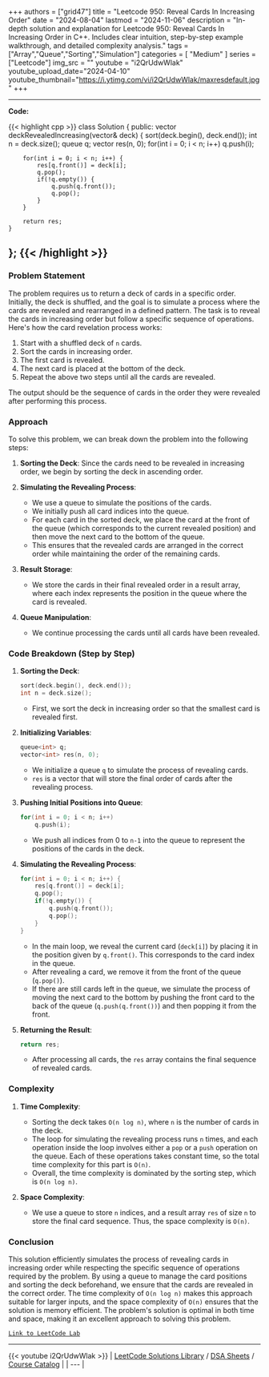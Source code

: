 
+++
authors = ["grid47"]
title = "Leetcode 950: Reveal Cards In Increasing Order"
date = "2024-08-04"
lastmod = "2024-11-06"
description = "In-depth solution and explanation for Leetcode 950: Reveal Cards In Increasing Order in C++. Includes clear intuition, step-by-step example walkthrough, and detailed complexity analysis."
tags = ["Array","Queue","Sorting","Simulation"]
categories = [
    "Medium"
]
series = ["Leetcode"]
img_src = ""
youtube = "i2QrUdwWlak"
youtube_upload_date="2024-04-10"
youtube_thumbnail="https://i.ytimg.com/vi/i2QrUdwWlak/maxresdefault.jpg"
+++



---
**Code:**

{{< highlight cpp >}}
class Solution {
public:
    vector<int> deckRevealedIncreasing(vector<int>& deck) {
        sort(deck.begin(), deck.end());
        int n = deck.size();
        queue<int> q;
        vector<int> res(n, 0);
        for(int i = 0; i < n; i++)
            q.push(i);
        
        for(int i = 0; i < n; i++) {
            res[q.front()] = deck[i];
            q.pop();
            if(!q.empty()) {
                q.push(q.front());
                q.pop();                
            }
        }
        
        return res;
    }
};
{{< /highlight >}}
---

### Problem Statement

The problem requires us to return a deck of cards in a specific order. Initially, the deck is shuffled, and the goal is to simulate a process where the cards are revealed and rearranged in a defined pattern. The task is to reveal the cards in increasing order but follow a specific sequence of operations. Here's how the card revelation process works:

1. Start with a shuffled deck of `n` cards.
2. Sort the cards in increasing order.
3. The first card is revealed.
4. The next card is placed at the bottom of the deck.
5. Repeat the above two steps until all the cards are revealed.

The output should be the sequence of cards in the order they were revealed after performing this process.

### Approach

To solve this problem, we can break down the problem into the following steps:

1. **Sorting the Deck**: Since the cards need to be revealed in increasing order, we begin by sorting the deck in ascending order.
   
2. **Simulating the Revealing Process**:
   - We use a queue to simulate the positions of the cards.
   - We initially push all card indices into the queue.
   - For each card in the sorted deck, we place the card at the front of the queue (which corresponds to the current revealed position) and then move the next card to the bottom of the queue.
   - This ensures that the revealed cards are arranged in the correct order while maintaining the order of the remaining cards.

3. **Result Storage**:
   - We store the cards in their final revealed order in a result array, where each index represents the position in the queue where the card is revealed.
   
4. **Queue Manipulation**:
   - We continue processing the cards until all cards have been revealed.
   
### Code Breakdown (Step by Step)

1. **Sorting the Deck**:
   ```cpp
   sort(deck.begin(), deck.end());
   int n = deck.size();
   ```
   - First, we sort the deck in increasing order so that the smallest card is revealed first.

2. **Initializing Variables**:
   ```cpp
   queue<int> q;
   vector<int> res(n, 0);
   ```
   - We initialize a queue `q` to simulate the process of revealing cards.
   - `res` is a vector that will store the final order of cards after the revealing process.

3. **Pushing Initial Positions into Queue**:
   ```cpp
   for(int i = 0; i < n; i++)
       q.push(i);
   ```
   - We push all indices from 0 to `n-1` into the queue to represent the positions of the cards in the deck.

4. **Simulating the Revealing Process**:
   ```cpp
   for(int i = 0; i < n; i++) {
       res[q.front()] = deck[i];
       q.pop();
       if(!q.empty()) {
           q.push(q.front());
           q.pop();                
       }
   }
   ```
   - In the main loop, we reveal the current card (`deck[i]`) by placing it in the position given by `q.front()`. This corresponds to the card index in the queue.
   - After revealing a card, we remove it from the front of the queue (`q.pop()`).
   - If there are still cards left in the queue, we simulate the process of moving the next card to the bottom by pushing the front card to the back of the queue (`q.push(q.front())`) and then popping it from the front.

5. **Returning the Result**:
   ```cpp
   return res;
   ```
   - After processing all cards, the `res` array contains the final sequence of revealed cards.

### Complexity

1. **Time Complexity**:
   - Sorting the deck takes `O(n log n)`, where `n` is the number of cards in the deck.
   - The loop for simulating the revealing process runs `n` times, and each operation inside the loop involves either a `pop` or a `push` operation on the queue. Each of these operations takes constant time, so the total time complexity for this part is `O(n)`.
   - Overall, the time complexity is dominated by the sorting step, which is `O(n log n)`.

2. **Space Complexity**:
   - We use a queue to store `n` indices, and a result array `res` of size `n` to store the final card sequence. Thus, the space complexity is `O(n)`.

### Conclusion

This solution efficiently simulates the process of revealing cards in increasing order while respecting the specific sequence of operations required by the problem. By using a queue to manage the card positions and sorting the deck beforehand, we ensure that the cards are revealed in the correct order. The time complexity of `O(n log n)` makes this approach suitable for larger inputs, and the space complexity of `O(n)` ensures that the solution is memory efficient. The problem's solution is optimal in both time and space, making it an excellent approach to solving this problem.

[`Link to LeetCode Lab`](https://leetcode.com/problems/reveal-cards-in-increasing-order/description/)

---
{{< youtube i2QrUdwWlak >}}
| [LeetCode Solutions Library](https://grid47.xyz/leetcode/) / [DSA Sheets](https://grid47.xyz/sheets/) / [Course Catalog](https://grid47.xyz/courses/) |
| --- |
